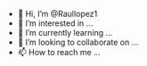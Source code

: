 - 👋 Hi, I’m @Raullopez1
- 👀 I’m interested in ...
- 🌱 I’m currently learning ...
- 💞️ I’m looking to collaborate on ...
- 📫 How to reach me ...

<!---
Raullopez1/Raullopez1 is a ✨ special ✨ repository because its `README.md` (this file) appears on your GitHub profile.
You can click the Preview link to take a look at your changes.l
--->
